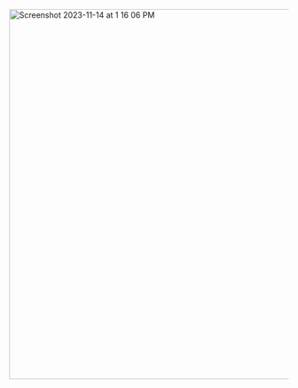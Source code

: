 <img width="667" alt="Screenshot 2023-11-14 at 1 16 06 PM" src="https://github.com/LiyanIbrahim/ITP-Physical-Computing/assets/51895025/fd5ed0cd-c63e-4c97-8c9c-1f4e45114a07">
